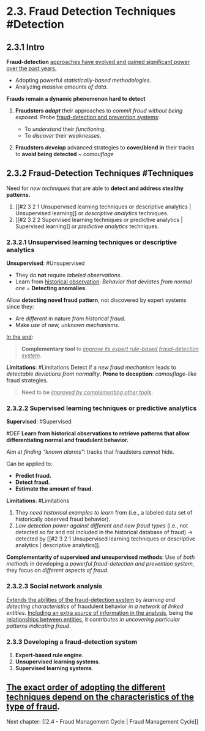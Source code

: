 # 2.3. Fraud Detection Techniques #Detection
## 2.3.1 Intro
**Fraud-detection** <u>approaches have evolved and gained significant power over the past years.</u>
- Adopting powerful *statistically-based methodologies*.
- Analyzing *massive amounts of data*.

**Frauds remain a dynamic phenomenon hard to detect**

1. **Fraudsters *adapt*** their approaches to *commit fraud without being exposed.*
	Probe <u>fraud-detection and prevention systems</u>:
	- To *understand* their *functioning*.
	- To *discover* their *weaknesses*.

2. **Fraudsters *develop*** advanced strategies to **cover/blend in** their tracks to **avoid being detected** ~ *camouflage*

## 2.3.2 Fraud-Detection Techniques #Techniques
Need for *new techniques* that are able to **detect and address stealthy patterns.**
1. [[#2 3 2 1 Unsupervised learning techniques or descriptive analytics | Unsupervised learning]] or *descriptive analytics* techniques.
2. [[#2 3 2 2 Supervised learning techniques or predictive analytics | Supervised learning]] or *predictive analytics* techniques.

### 2.3.2.1 Unsupervised learning techniques or descriptive analytics 
**Unsupervised**: #Unsupervised
- They do **not** require *labeled observations*.
- Learn from <u>historical observation</u>:
	*Behavior that deviates from normal one* = **Detecting anomalies**.
	
Allow **detecting novel fraud pattern**, not discovered by expert systems since they:
- Are *different* in nature *from historical fraud*.
- Make *use* of *new, unknown mechanisms*.

<u>In the end</u>:

> **Complementary tool** to *<u>improve its expert rule-based fraud-detection system</u>*.

**Limitations**: #Limitations
Detect if a *new fraud mechanism* leads to *detectable deviations from normality*.
**Prone to deception**: *camouflage-like* fraud strategies.

> Need to be *<u>improved by complementing other tools</u>*.


### 2.3.2.2 Supervised learning techniques or predictive analytics
**Supervised**: #Supervised

#DEF **Learn from historical observations to retrieve patterns that allow differentiating normal and fraudulent behavior.**

Aim at *finding “known alarms”*: tracks that fraudsters *cannot* hide.

Can be applied to:
- **Predict fraud.**
- **Detect fraud.**
- **Estimate the amount of fraud.**

**Limitations**: #Limitations

1. They *need historical examples to learn* from (i.e., a labeled data set of historically observed fraud behavior).
2. *Low detection power against different and new fraud types* (i.e., not detected so far and not included in the historical database of fraud) -> detected by [[#2 3 2 1 Unsupervised learning techniques or descriptive analytics | descriptive analytics]].

**Complementarity of supervised and unsupervised methods**:
Use of *both methods* in developing a *powerful fraud-detection and prevention system*, they focus on *different aspects of fraud*.

### 2.3.2.3 Social network analysis
<u>Extends the abilities of the fraud-detection system</u> by *learning and detecting characteristics* of fraudulent behavior *in a network of linked entities*.
<u>Including an extra source of information in the analysis</u>, being the <u>relationships between entities</u>, it *contributes in uncovering particular patterns indicating fraud*.

### 2.3.3 Developing a fraud-detection system
1. **Expert-based rule engine**.
2. **Unsupervised learning systems**.
3. **Supervised learning systems**.

<u>The exact order of adopting the different techniques depend on the characteristics of the type of fraud</u>.
--- 
Next chapter: [[2.4 - Fraud Management Cycle | Fraud Management Cycle]]